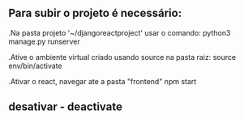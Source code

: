 ## Para subir o projeto é necessário:

.Na pasta projeto '~/djangoreactproject' usar o comando:
python3 manage.py runserver

.Ative o ambiente virtual criado usando source na pasta raiz:
source env/bin/activate

.Ativar o react, navegar ate a pasta "frontend"
npm start



## desativar - deactivate
